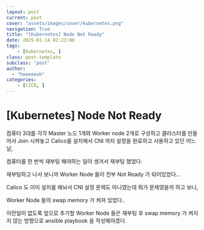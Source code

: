 ```yaml
---
layout: post
current: post
cover: "assets/images/cover/kubernetes.png"
navigation: True
title: "[Kubernetes] Node Not Ready"
date: 2025-01-14 02:23:00
tags:
    - [Kubernetes, ]
class: post-template
subclass: 'post'
author: 
  - "hoeeeeeh"
categories:
    - [CICD, ]
---
```


# [Kubernetes] Node Not Ready


컴퓨터 3대를 각각 Master 노드 1개와 Worker node 2개로 구성하고 클러스터를 만들어서 Join 시켜놓고 Calico를 설치해서 CNI 까지 설정을 완료하고 사용하고 있던 어느날,


컴퓨터를 한 번씩 재부팅 해야하는 일이 생겨서 재부팅 했었다.


재부팅하고 나서 보니까 Worker Node 들이 전부 Not Ready 가 되어있었다...


Calico 도 이미 설치를 해놔서 CNI 설정 문제도 아니였는데 뭐가 문제였을까 하고 보니,


Worker Node 들의 swap memory 가 켜져 있었다..


이런일이 없도록 앞으로 추가할 Worker Node 들은 재부팅 후 swap memory 가 켜지지 않는 방향으로 ansible playbook 을 작성해야겠다.

